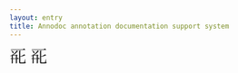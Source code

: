 ```yaml
---
layout: entry
title: Annodoc annotation documentation support system
---
```




<span style="font-family:&#39;Tangut Yinchuan&#39;,&#39;Babelstone Tangut Wenhai&#39;; font-size: 22pt;">&#x17008;&#x0020;&#x17008;</span>


